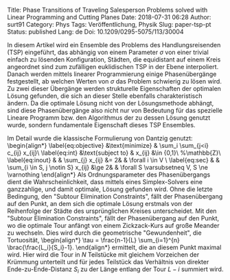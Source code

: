 Title: Phase Transitions of Traveling Salesperson Problems solved with Linear Programming and Cutting Planes
Date: 2018-07-31 06:28
Author: surt91
Category: Phys
Tags: Veröffentlichung, Physik
Slug: paper-tsp-pt
Status: published
Lang: de
Doi: 10.1209/0295-5075/113/30004

In diesem Artikel wird ein Ensemble des Problems des Handlungsreisenden (TSP)
eingeführt, das abhängig von einem Parameter $\sigma$ von einer trivial einfach
zu lösenden Konfiguration, Städten, die equidistant auf einem Kreis angeordnet
sind zum zufälligen euklidischen TSP in der Ebene
interpoliert. Danach werden mittels linearer Programmierung  einige
Phasenübergänge festgestellt, ab welchen Werten von $\sigma$ das Problem
schwierig zu lösen wird. Zu zwei dieser Übergänge werden strukturelle
Eigenschaften der optimalen Lösung gefunden, die sich an dieser Stelle
ebenfalls charakteristisch ändern. Da die optimale Lösung nicht von der
Lösungsmethode abhängt, sind diese Phasenübergänge also nicht nur von Bedeutung
für das spezielle Lineare Programm bzw. den Algorithmus der zu dessen Lösung
genutzt wurde, sondern fundamentale Eigenschaft dieses TSP Ensembles.

Im Detail wurde die klassische Formulierung von Dantzig genutzt:
\begin{align*}
    \label{eq:objective}
    &\text{minimize}     &  \sum_i \sum_{j<i} c_{ij} x_{ij}\\
    \label{eq:int}
    &\text{subject to}   &  x_{ij}                                &\in \{0,1\}\\ %\mathbb{Z}\\
    \label{eq:inout}
    &                    &  \sum_{j} x_{ij}                       &= 2&            & \forall i \in V \\
    \label{eq:sec}
    &                    &  \sum_{i \in S, j \notin S} x_{ij}     &\ge 2&          & \forall S \varsubsetneq V, S \ne \varnothing
\end{align*}
Als Ordnungsparameter des Phasenübergangs dient die Wahrscheinlichkeit, dass
mittels eines Simplex-Solvers eine ganzzahlige, und damit optimale, Lösung
gefunden wird. Ohne die letzte Bedingung, den "Subtour Elimination Constraints",
fällt der Phasenübergang auf den Punkt, an dem sich die optimale Lösung erstmals
von der Reihenfolge der Städte des ursprünglichen Kreises unterscheidet.
Mit den "Subtour Elimination Constraints", fällt der Phasenübergang auf den
Punkt, wo die optimale Tour anfängt von einem Zickzack-Kurs auf große Meander zu
wechseln. Dies wird durch die geometrische "Gewundenheit", die Tortuosität,
\begin{align*}
    \tau = \frac{n-1}{L} \sum_{i=1}^{n} \brac{\frac{L_i}{S_i}-1}.
\end{align*}
ermittelt, die an diesem Punkt maximal wird. Hier wird die Tour in $N$
Teilstücke mit gleichem Vorzeichen der Krümmung unterteilt und für jedes
Teilstück das Verhältnis von direkter Ende-zu-Ende-Distanz $S_i$ zu der
Länge entlang der Tour $L-i$ summiert wird.
